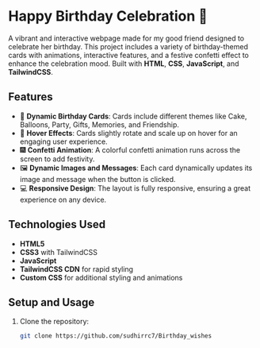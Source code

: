 # Happy Birthday Celebration 🎉

A vibrant and interactive webpage made for my good friend designed to celebrate her birthday. This project includes a variety of birthday-themed cards with animations, interactive features, and a festive confetti effect to enhance the celebration mood. Built with **HTML**, **CSS**, **JavaScript**, and **TailwindCSS**.

## Features

- 🎂 **Dynamic Birthday Cards**: Cards include different themes like Cake, Balloons, Party, Gifts, Memories, and Friendship.
- 🎨 **Hover Effects**: Cards slightly rotate and scale up on hover for an engaging user experience.
- 🎆 **Confetti Animation**: A colorful confetti animation runs across the screen to add festivity.
- 🖼️ **Dynamic Images and Messages**: Each card dynamically updates its image and message when the button is clicked.
- 💻 **Responsive Design**: The layout is fully responsive, ensuring a great experience on any device.

## Technologies Used

- **HTML5**
- **CSS3** with TailwindCSS
- **JavaScript**
- **TailwindCSS CDN** for rapid styling
- **Custom CSS** for additional styling and animations

## Setup and Usage

1. Clone the repository:

   ```bash
   git clone https://github.com/sudhirrc7/Birthday_wishes
   ```
